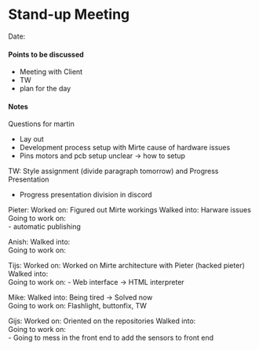 # Stand-up Meeting
Date:
#### Points to be discussed
- Meeting with Client
- TW
- plan for the day
#### Notes
Questions for martin
- Lay out
- Development process setup with Mirte cause of hardware issues
- Pins motors and pcb setup unclear -> how to setup

TW: Style assignment (divide paragraph tomorrow) and Progress Presentation
- Progress presentation division in discord

Pieter:
	Worked on:           Figured out Mirte workings
	Walked into:          Harware issues   
	Going to work on:    
	- automatic publishing

Anish:
	Walked into:             
	Going to work on:    

Tijs:
	Worked on:           Worked on Mirte architecture with Pieter (hacked pieter)
	Walked into:          
	Going to work on: 
	- Web interface -> HTML interpreter   

Mike:
	Walked into:          Being tired -> Solved now    
	Going to work on: Flashlight, buttonfix, TW  
	
Gijs:
	Worked on:            Oriented on the repositories
	Walked into:             
	Going to work on:    
	- Going to mess in the front end to add the sensors to front end